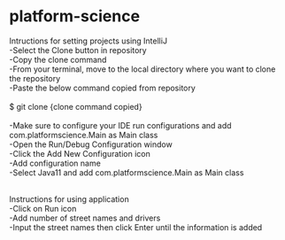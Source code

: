 # platform-science

Intructions for setting projects using IntelliJ<br />
-Select the Clone button in repository<br />
-Copy the clone command<br />
-From your terminal, move to the local directory where you want to clone the repository<br />
-Paste the below command copied from repository<br />
<br />
$ git clone {clone command copied}<br /><br />
-Make sure to configure your IDE run configurations and add com.platformscience.Main as Main class<br />
-Open the Run/Debug Configuration window<br />
-Click the Add New Configuration icon <br />
-Add configuration name<br />
-Select Java11 and add com.platformscience.Main as Main class<br />
<br />

Instructions for using application<br />
-Click on Run icon<br />
-Add number of street names and drivers<br />
-Input the street names then click Enter until the information is added<br />

